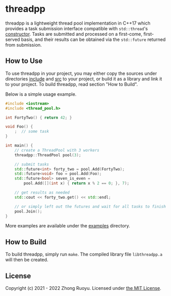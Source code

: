 # threadpp

threadpp is a lightweight thread pool implementation in C++17 which provides
a task submission interface compatible with `std::thread`'s
[constructor](https://en.cppreference.com/w/cpp/thread/thread/thread).
Tasks are submitted and processed on a first-come, first-served basis, and
their results can be obtained via the `std::future` returned from submission.

## How to Use

To use threadpp in your project, you may either copy the sources under
directories [include](include) and [src](src) to your project, or build it as
a library and link it to your project. To build threadpp, read section "How to
Build".

Below is a simple usage example.

```c++
#include <iostream>
#include <thread_pool.h>

int FortyTwo() { return 42; }

void Foo() {
    ;  // some task
}

int main() {
    // create a ThreadPool with 3 workers
    threadpp::ThreadPool pool(3);

    // submit tasks
    std::future<int> forty_two = pool.Add(FortyTwo);
    std::future<void> foo = pool.Add(Foo);
    std::future<bool> seven_is_even =
        pool.Add([](int x) { return x % 2 == 0; }, 7);

    // get results as needed
    std::cout << forty_two.get() << std::endl;

    // or simply left out the futures and wait for all tasks to finish
    pool.Join();
}
```

More examples are available under the [examples](examples) directory.

## How to Build

To build threadpp, simply run `make`. The compiled library file
`libthreadpp.a` will then be created.

## License

Copyright (c) 2021 - 2022 Zhong Ruoyu. Licensed under
[the MIT License](LICENSE).
